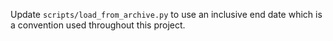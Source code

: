 Update `scripts/load_from_archive.py` to use an inclusive end date
which is a convention used throughout this project.
